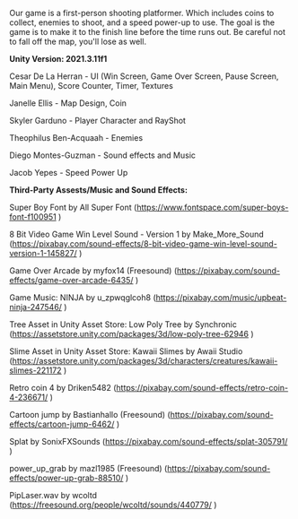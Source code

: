 Our game is a first-person shooting platformer. Which includes coins to collect, enemies to shoot, and a speed power-up to use. The goal is the game is to make it to the finish line before the time runs out. Be careful not to fall off the map, you'll lose as well.

**Unity Version: 2021.3.11f1**

Cesar De La Herran - UI (Win Screen, Game Over Screen, Pause Screen, Main Menu), Score Counter, Timer, Textures

Janelle Ellis - Map Design, Coin

Skyler Garduno - Player Character and RayShot

Theophilus Ben-Acquaah - Enemies

Diego Montes-Guzman - Sound effects and Music

Jacob Yepes - Speed Power Up

**Third-Party Assests/Music and Sound Effects:**

Super Boy Font by All Super Font (https://www.fontspace.com/super-boys-font-f100951 )

8 Bit Video Game Win Level Sound - Version 1 by Make_More_Sound (https://pixabay.com/sound-effects/8-bit-video-game-win-level-sound-version-1-145827/ )

Game Over Arcade by myfox14 (Freesound) (https://pixabay.com/sound-effects/game-over-arcade-6435/ )

Game Music: NINJA by u_zpwqglcoh8 (https://pixabay.com/music/upbeat-ninja-247546/ )

Tree Asset in Unity Asset Store: Low Poly Tree by Synchronic (https://assetstore.unity.com/packages/3d/low-poly-tree-62946 )

Slime Asset in Unity Asset Store: Kawaii Slimes by Awaii Studio (https://assetstore.unity.com/packages/3d/characters/creatures/kawaii-slimes-221172 )

Retro coin 4 by Driken5482 (https://pixabay.com/sound-effects/retro-coin-4-236671/ )

Cartoon jump by Bastianhallo (Freesound) (https://pixabay.com/sound-effects/cartoon-jump-6462/ )

Splat by SonixFXSounds (https://pixabay.com/sound-effects/splat-305791/ )

power_up_grab by mazl1985 (Freesound) (https://pixabay.com/sound-effects/power-up-grab-88510/ )

PipLaser.wav by wcoltd (https://freesound.org/people/wcoltd/sounds/440779/ )
